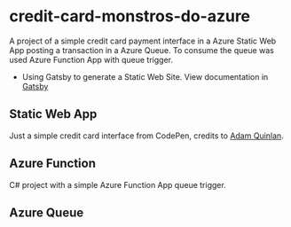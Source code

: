# credit-card-monstros-do-azure

A project of a simple credit card payment interface in a Azure Static Web App posting a transaction in a Azure Queue. To consume the queue was used Azure Function App with queue trigger.

- Using Gatsby to generate a Static Web Site. View documentation in [Gatsby](https://www.gatsbyjs.com)

## Static Web App
Just a simple credit card interface from CodePen, credits to [Adam Quinlan](https://codepen.io/quinlo/).

## Azure Function
C# project with a simple Azure Function App queue trigger.

## Azure Queue
